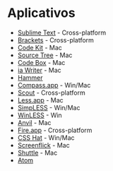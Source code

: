 # Aplicativos

- [Sublime Text](http://www.sublimetext.com/)  - Cross-platform
- [Brackets](http://brackets.io/) - Cross-platform
- [Code Kit](http://incident57.com/codekit/) - Mac
- [Source Tree](http://www.sourcetreeapp.com/) - Mac
- [Code Box](http://www.codeboxapp.com/) - Mac
- [ia Writer](http://www.iawriter.com/mac/) - Mac
- [Hammer](http://hammerformac.com/)
- [Compass.app](http://compass.handlino.com/) - Win/Mac
- [Scout](http://mhs.github.com/scout-app/) - Cross-platform
- [Less.app](http://incident57.com/less/) - Mac
- [SimpLESS](http://wearekiss.com/simpless) - Win/Mac
- [WinLESS](http://winless.org/) - Win
- [Anvil](http://anvilformac.com/) - Mac
- [Fire.app](http://fireapp.handlino.com/) - Cross-platform
- [CSS Hat](http://csshat.com/) - Win/Mac
- [Screenflick](http://www.araelium.com/screenflick) - Mac
- [Shuttle](http://fitztrev.github.io/shuttle/) - Mac
- [Atom](https://atom.io/)
